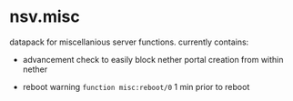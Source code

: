 # nsv.misc
datapack for miscellanious server functions. currently contains:

- advancement check to easily block nether portal creation from within nether

- reboot warning `function misc:reboot/0` 1 min prior to reboot
